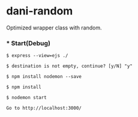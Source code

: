 # dani-random
Optimized wrapper class with random.

### * Start(Debug)
~~~
$ express --view=ejs ./

$ destination is not empty, continue? [y/N] "y"

$ npm install nodemon --save

$ npm install

$ nodemon start

Go to http://localhost:3000/
~~~